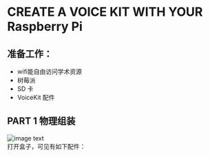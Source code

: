 # CREATE A VOICE KIT WITH YOUR Raspberry Pi
## 准备工作：
- wifi能自由访问学术资源
- 树莓派
- SD 卡
- VoiceKit 配件
## PART 1 物理组装
![image text](https://github.com/gorgeousCa/Dayup/blob/master/Voice%20Kit/IMG_20190531_210459.jpg)  
打开盒子，可见有如下配件：



